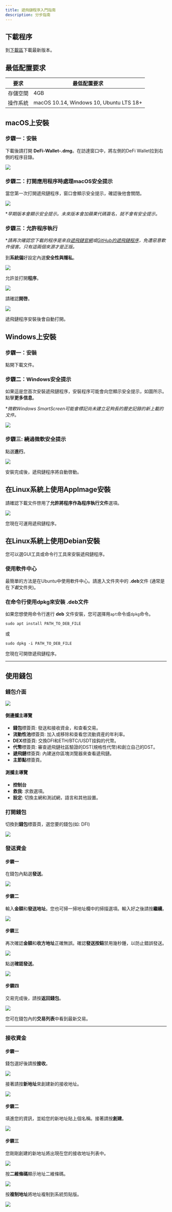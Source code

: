 ```yaml
---
title: 遞飛鏈程序入門指南
description: 分步指南
---
```


## 下載程序

到[下載區](/downloads)下載最新版本。

## 最低配置要求

| 要求 | 最低配置要求 |
|-|-|
| 存儲空間 | 4GB |
| 操作系統 | macOS 10.14, Windows 10, Ubuntu LTS 18+ |

## macOS上安裝

### 步驟一：安裝

下載後請打開 **DeFi-Wallet-<version>.dmg**。在訪達窗口中，將左側的DeFi Wallet拉到右側的程序目錄。

![](/img/guides/installing-defi-app/drag-to-install.png)

### 步驟二：打開應用程序時處理macOS安全提示

當您第一次打開遞飛鏈程序，窗口會顯示安全提示，確認後他會關閉。

![](/img/guides/installing-defi-app/macos-security-prompt.png)

\**早期版本會顯示安全提示。未來版本會加蘋果代碼簽名，就不會有安全提示。*

### 步驟三：允許程序執行

\**請再次確認您下載的程序是來自[遞飛鏈官網](/)或[GitHub的遞飛鏈程序](https://github.com/DeFiCh/app/releases)，免遭惡意軟件侵害。只有這兩個來源才是正版。*

到**系統偏**好設定內選**安全性與隱私**。

![](/img/guides/installing-defi-app/system-preferences.png)

允許並打開**程序**。

![](/img/guides/installing-defi-app/open-anyway-a.png)

請確認**開啓**。

![](/img/guides/installing-defi-app/open-anyway-b.png)

遞飛鏈程序安裝後會自動打開。

## Windows上安裝

### 步驟一：安裝

點開下載文件。

### 步驟二：Windows安全提示

如果這是您首次安裝遞飛鏈程序，安裝程序可能會向您顯示安全提示，如圖所示。點擊**更多信息**。

\**微軟Windows SmartScreen可能會標記尚未建立足夠長的曆史記錄的新上載的文件。*

![](/img/guides/installing-defi-app/CUmfPMS.png)

### 步驟三: 繞過微軟安全提示

點選**進行**。

![](/img/guides/installing-defi-app/S7SFwms.png)

安裝完成後，遞飛鏈程序將自動啓動。

## 在Linux系統上使用AppImage安裝

請確認下載文件啓用了**允許將程序作為程序執行文件**選項。

![](/img/guides/installing-defi-app/TU3ggCU.png)

您現在可運用遞飛鏈程序。

## 在Linux系統上使用Debian安裝

您可以選GUI工具或命令行工具來安裝遞飛鏈程序。

### 使用軟件中心

最簡單的方法是在Ubuntu中使用軟件中心。請進入文件夾中的 **.deb**文件 (通常是在*下載*文件夾)。

### 在命令行使用dpkg來安裝 .deb文件

如果您想使用命令行進行 **deb** 文件安裝，您可選擇用`apt`命令或`dpkg`命令。

```
sudo apt install PATH_TO_DEB_FILE
```

或

```
sudo dpkg -i PATH_TO_DEB_FILE
```


您現在可開啓遞飛鏈程序。

---

## 使用錢包

### 錢包介面

![](/img/guides/installing-defi-app/wallets.png)

#### 側邊攔主導覽

- **錢包**標簽頁: 發送和接收資金，和查看交易。
- **流動性池**標簽頁: 加入或移除和查看您流動資産的年利率。
- **DEX**標簽頁: 交換DFI和ETH/BTC/USDT挂鈎的代幣。
- **代幣**標簽頁: 審查遞飛鏈社區驗證的DST(規格性代幣)和創立自己的DST。
- **遞飛鏈**標簽頁: 內建迷你區塊浏覽器來查看遞飛鏈。
- **主節點**標簽頁。

#### 測攔主導覽

- **控制台**
- **救我**: 求救選項。
- **設定**: 切換主網和測試網，語言和其他設置。

### 打開錢包

切換到**錢包**標簽頁，選您要的錢包(如: DFI)

![](/img/guides/installing-defi-app/wallets-choose.png)

### 發送資金

#### 步驟一

在錢包內點選**發送**。

![](/img/guides/installing-defi-app/wallet-send.png)

#### 步驟二

輸入**金額**和**發送地址**。您也可掃一掃地址欄中的掃描選項。輸入好之後請按**繼續**。

![](/img/guides/installing-defi-app/wallet-send1.png)

#### 步驟三

再次確認**金額**和**收方地址**正確無誤。確認**發送按鈕**禁用幾秒鍾，以防止錯誤發送。

![](/img/guides/installing-defi-app/wallet-send2.png)

點選**確認發送**。

![](/img/guides/installing-defi-app/wallet-send3.png)

#### 步驟四

交易完成後，請按**返回錢包**。

![](/img/guides/installing-defi-app/wallet-send4.png)

您可在錢包內的**交易列表**中看到最新交易。

---

### 接收資金

#### 步驟一

錢包選好後請按**接收**。

![](/img/guides/installing-defi-app/wallet-receive.png)

接著請按**新地址**來創建新的接收地址。

![](/img/guides/installing-defi-app/wallet-receive1.png)

#### 步驟二

填進您的資訊，並給您的新地址貼上個名稱。接著請按**創建**。

![](/img/guides/installing-defi-app/wallet-receive2.png)

#### 步驟三

您剛剛創建的新地址將出現在您的接收地址列表中。

![](/img/guides/installing-defi-app/wallet-receive3.png)

按**二維條碼**顯示地址二維條碼。

![](/img/guides/installing-defi-app/wallet-receive4.png)

按**複制地址**將地址複制到系統剪貼版。

![](/img/guides/installing-defi-app/wallet-receive5.png)
